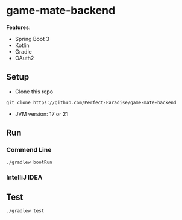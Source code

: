 # game-mate-backend

**Features**:

- Spring Boot 3
- Kotlin
- Gradle
- OAuth2

## Setup

- Clone this repo

```shell
git clone https://github.com/Perfect-Paradise/game-mate-backend
```

- JVM version: 17 or 21

## Run

### Commend Line

```shell
./gradlew bootRun
```

### IntelliJ IDEA

## Test

```shell
./gradlew test
```
